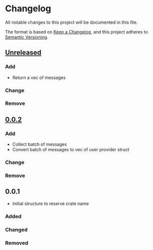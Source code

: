 
# Changelog

All notable changes to this project will be documented in this file.

The format is based on [Keep a Changelog](https://keepachangelog.com/en/1.0.0/),
and this project adheres to [Semantic Versioning](https://semver.org/spec/v2.0.0.html).

## [Unreleased]

### Add

- Return a vec of messages

### Change

### Remove

## [0.0.2]

### Add

- Collect batch of messages
- Convert batch of messages to vec of user provider struct

### Change

### Remove

## 0.0.1

- Initial structure to reserve crate name

### Added

### Changed

### Removed

[Unreleased]: https://github.com/olivierlacan/keep-a-changelog/compare/v1.0.0...HEAD
[0.0.2]: https://github.com/olivierlacan/keep-a-changelog/releases/tag/v0.0.1
